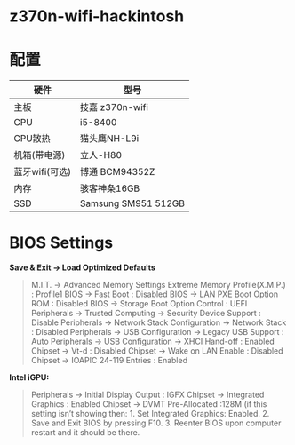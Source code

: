# z370n-wifi-hackintosh
# 配置

硬件 | 型号 
---|---
主板 | 技嘉 z370n-wifi  
CPU| i5-8400 
CPU散热|猫头鹰NH-L9i 
机箱(带电源)|立人-H80 
蓝牙wifi(可选)|博通 BCM94352Z 
内存| 骇客神条16GB 
SSD | Samsung SM951 512GB 


# BIOS Settings
**Save & Exit → Load Optimized Defaults**

> M.I.T. → Advanced Memory Settings Extreme Memory Profile(X.M.P.) : Profile1
> BIOS → Fast Boot : Disabled
> BIOS → LAN PXE Boot Option ROM : Disabled
> BIOS → Storage Boot Option Control : UEFI
> Peripherals → Trusted Computing → Security Device Support : Disable
> Peripherals → Network Stack Configuration → Network Stack : Disabled
> Peripherals → USB Configuration → Legacy USB Support : Auto
> Peripherals → USB Configuration → XHCI Hand-off : Enabled
> Chipset → Vt-d : Disabled
> Chipset → Wake on LAN Enable : Disabled
> Chipset → IOAPIC 24-119 Entries : Enabled

 **Intel iGPU:**
> Peripherals → Initial Display Output : IGFX
> Chipset → Integrated Graphics : Enabled
> Chipset → DVMT Pre-Allocated :128M (if this setting isn’t showing then: 1. Set Integrated Graphics: Enabled. 2. Save and Exit BIOS by pressing F10. 3. Reenter BIOS upon computer restart and it should be there.

